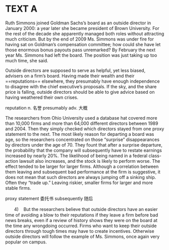 # TEXT A

Ruth Simmons joined Goldman Sachs’s board as an outside director in January 2000: a year later she became president of Brown University. For the rest of the decade she apparently managed both roles without attracting much criticism. But by the end of 2009 Ms. Simmons was under fire for having sat on Goldman’s compensation committee; how could she have let those enormous bonus payouts pass unremarked? By February the next year Ms. Simmons had left the board. The position was just taking up too much time, she said.

Outside directors are supposed to serve as helpful, yet less biased, advisers on a firm’s board. Having made their wealth and their ==reputations== elsewhere, they presumably have enough independence to disagree with the chief executive’s proposals. If the sky, and the share price is falling, outside directors should be able to give advice based on having weathered their own crises.

reputation n. 名誉 presumably adv. 大概

The researchers from Ohio University used a database hat covered more than 10,000 firms and more than 64,000 different directors between 1989 and 2004. Then they simply checked which directors stayed from one proxy statement to the next. The most likely reason for departing a board was age, so the researchers concentrated on those “surprise” disappearances by directors under the age of 70. They fount that after a surprise departure, the probability that the company will subsequently have to restate earnings increased by nearly 20%. The likelihood of being named in a federal class-action lawsuit also increases, and the stock is likely to perform worse. The effect tended to be larger for larger firms. Although a correlation between them leaving and subsequent bad performance at the firm is suggestive, it does not mean that such directors are always jumping off a sinking ship. Often they “trade up.” Leaving riskier, smaller firms for larger and more stable firms.

proxy statement 委托书 subsequently 随后

　　4)    But the researchers believe that outside directors have an easier time of avoiding a blow to their reputations if they leave a firm before bad news breaks, even if a review of history shows they were on the board at the time any wrongdoing occurred. Firms who want to keep their outside directors through tough times may have to create incentives. Otherwise outside directors will follow the example of Ms. Simmons, once again very popular on campus.